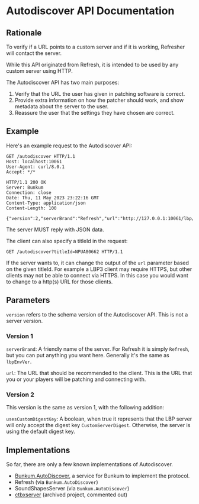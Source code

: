# Autodiscover API Documentation

## Rationale

To verify if a URL points to a custom server and if it is working, Refresher will contact the server.

While this API originated from Refresh, it is intended to be used by any custom server using HTTP.

The Autodiscover API has two main purposes:

1. Verify that the URL the user has given in patching software is correct.
2. Provide extra information on how the patcher should work, and show metadata about the server to the user.
3. Reassure the user that the settings they have chosen are correct.

## Example

Here's an example request to the Autodiscover API:

```http
GET /autodiscover HTTP/1.1
Host: localhost:10061
User-Agent: curl/8.0.1
Accept: */*
 
HTTP/1.1 200 OK
Server: Bunkum
Connection: close
Date: Thu, 11 May 2023 23:22:16 GMT
Content-Type: application/json
Content-Length: 100
 
{"version":2,"serverBrand":"Refresh","url":"http://127.0.0.1:10061/lbp/","usesCustomDigestKey":true}
```

The server MUST reply with JSON data.

The client can also specify a titleId in the request:

`GET /autodiscover?titleId=NPUA80662 HTTP/1.1`

If the server wants to, it can change the output of the `url` parameter based on the given titleId. For example a LBP3 client may require HTTPS, but other clients may not be able to connect via HTTPS. In this case you would want to change to a http(s) URL for those clients.

## Parameters
`version` refers to the schema version of the Autodiscover API. This is not a server version.

### Version 1
`serverBrand`: A friendly name of the server. For Refresh it is simply `Refresh`, but you can put anything you want here. Generally it's the same as `lbpEnvVer`.

`url`: The URL that should be recommended to the client. This is the URL that you or your players will be patching and connecting with.

### Version 2

This version is the same as version 1, with the following addition:

`usesCustomDigestKey`: A boolean, when true it represents that the LBP server will only accept the digest key `CustomServerDigest`. Otherwise, the server is using the default digest key.

## Implementations

So far, there are only a few known implementations of Autodiscover.

- [Bunkum.AutoDiscover](https://www.nuget.org/packages/Bunkum.AutoDiscover), a service for Bunkum to implement the protocol.
- Refresh (via `Bunkum.AutoDiscover`)
- SoundShapesServer (via `Bunkum.AutoDiscover`)
- [ctbxserver](https://github.com/catboxteam/ctbxserver/blob/631adb1a2e08f5afd4663dcff567e3127e9be578/src/routes/Website/main.py#L122) (archived project, commented out)